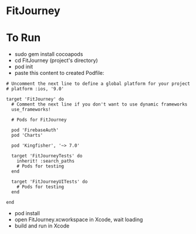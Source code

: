 # FitJourney
# To Run
* sudo gem install cocoapods
* cd FitJourney (project's directory)
* pod init
* paste this content to created Podfile:<br>
``` 
# Uncomment the next line to define a global platform for your project
# platform :ios, '9.0'

target 'FitJourney' do
  # Comment the next line if you don't want to use dynamic frameworks
  use_frameworks!

  # Pods for FitJourney

  pod 'FirebaseAuth'
  pod 'Charts'
  
  pod 'Kingfisher', '~> 7.0'
  
  target 'FitJourneyTests' do
    inherit! :search_paths
    # Pods for testing
  end

  target 'FitJourneyUITests' do
    # Pods for testing
  end

end 
```
* pod install
* open FitJourney.xcworkspace in Xcode, wait loading
* build and run in Xcode

